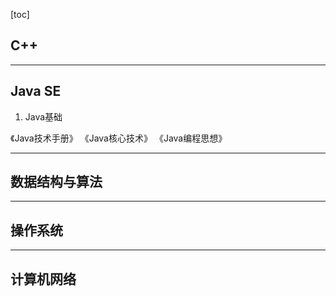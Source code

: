[toc]

## C++ ##

----------

## Java SE ##

1. Java基础

《Java技术手册》
《Java核心技术》
《Java编程思想》

----------

## 数据结构与算法 ##

----------

## 操作系统 ##

----------

## 计算机网络 ##
